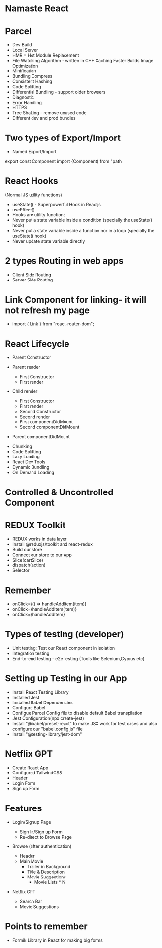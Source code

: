 # Namaste React

# Parcel
- Dev Build
- Local Server
- HMR = Hot Module Replacement
- File Watching Algorithm - written in C++ Caching Faster Builds Image Optimization
- Minification
- Bundling Compress
- Consistent Hashing
- Code Splitting
- Differential Bundling - support older browsers
- Diagnostic
- Error Handling
- HTTPS
- Tree Shaking - remove unused code
- Different dev and prod bundles

# Two types of Export/Import

- Named Export/Import

export const Component
import {Component} from "path
 
# React Hooks
(Normal JS utility functions)
- useState() - Superpowerful Hook in Reactjs
- useEffect()
- Hooks are utility functions
- Never put a state variable inside a condition (specially the useState() hook)
- Never put a state variable inside a function nor in a loop (specially the useState() hook)
- Never update state variable directly

# 2 types Routing in web apps
- Client Side Routing
- Server Side Routing

# Link Component for linking- it will not refresh my page

- import { Link } from "react-router-dom";


# React Lifecycle

- Parent Constructor
- Parent render
    - First Constructor
    - First render
- Child render
    - First Constructor
    - First render
    - Second Constructor
    - Second render
    
    <!-- <DOM UPDATED - IN A SINGLE BATCH> -->
    - First componentDidMount
    - Second componentDidMount

- Parent componentDidMount

<!-- Render phase is fast than commit phase -->
- Chunking
- Code Splitting
- Lazy Loading
- React Dev Tools
- Dynamic Bundling
- On Demand Loading


# Controlled & Uncontrolled Component

# REDUX Toolkit
- REDUX works in data layer
- Install @reduxjs/toolkit and react-redux
- Build our store
- Connect our store to our App
- Slice(cartSlice)
- dispatch(action)
- Selector



# Remember
- onClick={() => handleAddItem(item)}
- onClick={handleAddItem(item)}
- onClick={handleAddItem}


# Types of testing (developer)
- Unit testing: Test our React component in isolation
- Integration testing
- End-to-end testing - e2e testing (Tools like Selenium,Cyprus etc)

# Setting up Testing in our App
- Install React Testing Library
- Installed Jest
- Installed Babel Dependencies
- Configure Babel
- Configue Parcel Config file to disable default Babel transpilation
- Jest Configuration(npx create-jest)
- Install "@babel/preset-react" to make JSX work for test cases and also configure our "babel.config.js" file
- Install "@testing-library/jest-dom"



# Netflix GPT

- Create React App
- Configured TailwindCSS
- Header
- Login Form
- Sign up Form

# Features
- Login/Signup Page
    - Sign In/Sign up Form
    - Re-direct to Browse Page

- Browse (after authentication)
    - Header
    - Main Movie
        - Trailer in Background
        - Title & Description
        - Movie Suggestions
            - Movie Lists * N

- Netflix GPT
    - Search Bar
    - Movie Suggestions



# Points to remember
- Formik Library in React for making big forms